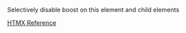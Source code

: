 Selectively disable boost on this element and child elements

[HTMX Reference](https://htmx.org/attributes/hx-boost/)
